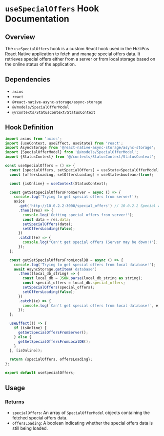 # `useSpecialOffers` Hook Documentation

## Overview

The `useSpecialOffers` hook is a custom React hook used in the HızlıPos React Native application to fetch and manage special offers data. It retrieves special offers either from a server or from local storage based on the online status of the application.

## Dependencies

- `axios`
- `react`
- `@react-native-async-storage/async-storage`
- `@/models/SpecialOfferModel`
- `@/contexts/StatusContext/StatusContext`

## Hook Definition

```js
import axios from 'axios';
import {useContext, useEffect, useState} from 'react';
import AsyncStorage from '@react-native-async-storage/async-storage';
import {SpecialOfferModel} from '@/models/SpecialOfferModel';
import {StatusContext} from '@/contexts/StatusContext/StatusContext';

const useSpecialOffers = () => {
  const [specialOffers, setSpecialOffers] = useState<SpecialOfferModel[]>();
  const [offersLoading, setOffersLoading] = useState<boolean>(true);

  const {isOnline} = useContext(StatusContext);

  const getSetSpecialOffersFromServer = async () => {
    console.log('Trying to get special offers from server!');
    axios
      .get('http://10.0.2.2:3000/special_offers') // 10.0.2.2 Special alias to the host loopback interface
      .then((res) => {
        console.log('Getting special offers from server!');
        const data = res.data;
        setSpecialOffers(data);
        setOffersLoading(false);
      })
      .catch((e) => {
        console.log("Can't get special offers (Server may be down!)");
      });
  };

  const getSetSpecialOffersFromLocalDB = async () => {
    console.log('Trying to get special offers from local database!');
    await AsyncStorage.getItem('database')
      .then((local_db_string) => {
        const local_db = JSON.parse(local_db_string as string);
        const special_offers = local_db.special_offers;
        setSpecialOffers(special_offers);
        setOffersLoading(false);
      })
      .catch((e) => {
        console.log(`Can't get special offers from local database!`, e);
      });
  };

  useEffect(() => {
    if (isOnline) {
      getSetSpecialOffersFromServer();
    } else {
      getSetSpecialOffersFromLocalDB();
    }
  }, [isOnline]);

  return {specialOffers, offersLoading};
};

export default useSpecialOffers;
```

## Usage

### Returns

- `specialOffers`: An array of `SpecialOfferModel` objects containing the fetched special offers data.
- `offersLoading`: A boolean indicating whether the special offers data is still being loaded.
